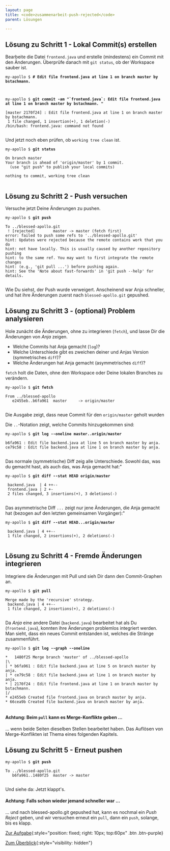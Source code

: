 ```yaml
---
layout: page
title: <code>zusammenarbeit-push-rejected</code>
parent: Lösungen

---
```

## Lösung zu Schritt 1 - Lokal Commit(s) erstellen

Bearbeite die Datei `frontend.java` und erstelle (mindestens) ein Commit mit den Änderungen.
Überprüfe danach mit `git status`, ob der Workspace sauber ist.


<pre><code>my-apollo $ <b># Edit file frontend.java at line 1 on branch master by bstachmann.</b><br><br><br></code></pre>



<pre><code>my-apollo $ <b>git commit -am &quot;`frontend.java`: Edit file frontend.java at line 1 on branch master by bstachmann. &quot;</b><br><br>[master 2170f24] : Edit file frontend.java at line 1 on branch master by bstachmann.<br> 1 file changed, 1 insertion(+), 1 deletion(-)<br>/bin/bash: frontend.java: command not found<br><br></code></pre>


Und jetzt noch eben prüfen, ob `working tree clean` ist.


<pre><code>my-apollo $ <b>git status</b><br><br>On branch master<br>Your branch is ahead of 'origin/master' by 1 commit.<br>  (use &quot;git push&quot; to publish your local commits)<br><br>nothing to commit, working tree clean<br><br></code></pre>


## Lösung zu Schritt 2 - Push versuchen

Versuche jetzt Deine Änderungen zu pushen.


<pre><code>my-apollo $ <b>git push</b><br><br>To ../blessed-apollo.git<br> ! [rejected]        master -&gt; master (fetch first)<br>error: failed to push some refs to '../blessed-apollo.git'<br>hint: Updates were rejected because the remote contains work that you do<br>hint: not have locally. This is usually caused by another repository pushing<br>hint: to the same ref. You may want to first integrate the remote changes<br>hint: (e.g., 'git pull ...') before pushing again.<br>hint: See the 'Note about fast-forwards' in 'git push --help' for details.<br><br></code></pre>


Wie Du siehst, der Push wurde verweigert. 
Anscheinend war Anja schneller,
und hat ihre Änderungen zuerst nach `blessed-apollo.git` gepushed.

## Lösung zu Schritt 3 - (optional) Problem analysieren

Hole zunächt die Änderungen, ohne zu integrieren (`fetch`),
und lasse Dir die Änderungen von *Anja* zeigen.
 
 * Welche Commits hat Anja gemacht (`log`)?
 * Welche Unterschiede gibt es zweichen deiner und Anjas Version (symmetrisches `diff`)?
 * Welche Änderungen hat Anja gemacht (asymmetrisches `diff`)?

`fetch` holt die Daten, ohne den Workspace oder Deine lokalen Branches zu verändern.


<pre><code>my-apollo $ <b>git fetch</b><br><br>From ../blessed-apollo<br>   e2455eb..b6fa961  master     -&gt; origin/master<br><br></code></pre>


Die Ausgabe zeigt, dass neue Commit für den `origin/master` geholt wurden

Die `..`-Notation zeigt, welche Commits hinzugekommen sind:


<pre><code>my-apollo $ <b>git log --oneline master..origin/master</b><br><br>b6fa961 : Edit file backend.java at line 5 on branch master by anja.<br>ce79c58 : Edit file backend.java at line 1 on branch master by anja.<br><br></code></pre>


Das normale (symmetrische) Diff zeig alle Unterschiede. 
Sowohl das, was du gemacht hast, als auch das, was Anja gemacht hat:"


<pre><code>my-apollo $ <b>git diff --stat HEAD origin/master</b><br><br> backend.java  | 4 ++--<br> frontend.java | 2 +-<br> 2 files changed, 3 insertions(+), 3 deletions(-)<br><br></code></pre>


Das asymmetrische Diff `...` zeigt nur jene Änderungen,
die Anja gemacht hat
(bezogen auf den letzten gemeinsamen Vorgänger):"


<pre><code>my-apollo $ <b>git diff --stat HEAD...origin/master</b><br><br> backend.java | 4 ++--<br> 1 file changed, 2 insertions(+), 2 deletions(-)<br><br></code></pre>


## Lösung zu Schritt 4 - Fremde Änderungen integrieren

Integriere die Änderungen mit Pull und sieh Dir dann den Commit-Graphen an.


<pre><code>my-apollo $ <b>git pull</b><br><br>Merge made by the 'recursive' strategy.<br> backend.java | 4 ++--<br> 1 file changed, 2 insertions(+), 2 deletions(-)<br><br></code></pre>


Da *Anja* eine andere Datei (`backend.java`) bearbeitet hat als Du (`frontend.java`),
konnten ihre Änderungen problemlos integriert werden.
Man sieht, dass ein neues Commit entstanden ist,
welches die Stränge zusammenführt.


<pre><code>my-apollo $ <b>git log --graph --oneline</b><br><br>*   1480f25 Merge branch 'master' of ../blessed-apollo<br>|\  <br>| * b6fa961 : Edit file backend.java at line 5 on branch master by anja.<br>| * ce79c58 : Edit file backend.java at line 1 on branch master by anja.<br>* | 2170f24 : Edit file frontend.java at line 1 on branch master by bstachmann.<br>|/  <br>* e2455eb Created file frontend.java on branch master by anja.<br>* 66cea9b Created file backend.java on branch master by anja.<br><br></code></pre>


#### Achtung: Beim `pull` kann es Merge-Konflikte geben ...

... wenn beide Seiten dieselben Stellen bearbeitet haben.
Das Auflösen von Merge-Konflikten ist Thema eines folgenden Kapitels.

## Lösung zu Schritt 5 - Erneut pushen

                    


<pre><code>my-apollo $ <b>git push</b><br><br>To ../blessed-apollo.git<br>   b6fa961..1480f25  master -&gt; master<br><br></code></pre>


Und siehe da: Jetzt klappt's.

#### Achtung: Falls schon wieder jemand schneller war ...

... und nach blessed-apollo.git gepushed hat,
kann es nochmal ein *Push Reject* geben,
und wir versuchen erneut ein `pull`, dann ein `push`,
solange, bis es klapp.

[Zur Aufgabe](aufgabe-zusammenarbeit-push-rejected.html){:style="position: fixed; right: 10px; top:60px" .btn .btn-purple}

[Zum Überblick](../../ueberblick.html){:style="visibility: hidden"}

